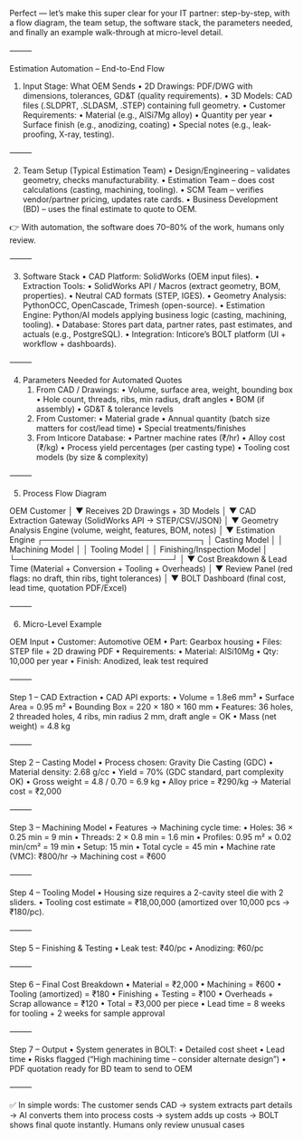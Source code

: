 Perfect — let’s make this super clear for your IT partner: step-by-step, with a flow diagram, the team setup, the software stack, the parameters needed, and finally an example walk-through at micro-level detail.

⸻

Estimation Automation – End-to-End Flow

1. Input Stage: What OEM Sends
   • 2D Drawings: PDF/DWG with dimensions, tolerances, GD&T (quality requirements).
   • 3D Models: CAD files (.SLDPRT, .SLDASM, .STEP) containing full geometry.
   • Customer Requirements:
   • Material (e.g., AlSi7Mg alloy)
   • Quantity per year
   • Surface finish (e.g., anodizing, coating)
   • Special notes (e.g., leak-proofing, X-ray, testing).

⸻

2. Team Setup (Typical Estimation Team)
   • Design/Engineering – validates geometry, checks manufacturability.
   • Estimation Team – does cost calculations (casting, machining, tooling).
   • SCM Team – verifies vendor/partner pricing, updates rate cards.
   • Business Development (BD) – uses the final estimate to quote to OEM.

👉 With automation, the software does 70–80% of the work, humans only review.

⸻

3. Software Stack
   • CAD Platform: SolidWorks (OEM input files).
   • Extraction Tools:
   • SolidWorks API / Macros (extract geometry, BOM, properties).
   • Neutral CAD formats (STEP, IGES).
   • Geometry Analysis: PythonOCC, OpenCascade, Trimesh (open-source).
   • Estimation Engine: Python/AI models applying business logic (casting, machining, tooling).
   • Database: Stores part data, partner rates, past estimates, and actuals (e.g., PostgreSQL).
   • Integration: Inticore’s BOLT platform (UI + workflow + dashboards).

⸻

4. Parameters Needed for Automated Quotes
   1. From CAD / Drawings:
      • Volume, surface area, weight, bounding box
      • Hole count, threads, ribs, min radius, draft angles
      • BOM (if assembly)
      • GD&T & tolerance levels
   2. From Customer:
      • Material grade
      • Annual quantity (batch size matters for cost/lead time)
      • Special treatments/finishes
   3. From Inticore Database:
      • Partner machine rates (₹/hr)
      • Alloy cost (₹/kg)
      • Process yield percentages (per casting type)
      • Tooling cost models (by size & complexity)

⸻

5. Process Flow Diagram

OEM Customer
│
▼
Receives 2D Drawings + 3D Models
│
▼
CAD Extraction Gateway
(SolidWorks API → STEP/CSV/JSON)
│
▼
Geometry Analysis Engine
(volume, weight, features, BOM, notes)
│
▼
Estimation Engine
┌────────────────────────────┐
│ Casting Model │
│ Machining Model │
│ Tooling Model │
│ Finishing/Inspection Model │
└────────────────────────────┘
│
▼
Cost Breakdown & Lead Time
(Material + Conversion + Tooling + Overheads)
│
▼
Review Panel
(red flags: no draft, thin ribs, tight tolerances)
│
▼
BOLT Dashboard
(final cost, lead time, quotation PDF/Excel)

⸻

6. Micro-Level Example

OEM Input
• Customer: Automotive OEM
• Part: Gearbox housing
• Files: STEP file + 2D drawing PDF
• Requirements:
• Material: AlSi10Mg
• Qty: 10,000 per year
• Finish: Anodized, leak test required

⸻

Step 1 – CAD Extraction
• CAD API exports:
• Volume = 1.8e6 mm³
• Surface Area = 0.95 m²
• Bounding Box = 220 × 180 × 160 mm
• Features: 36 holes, 2 threaded holes, 4 ribs, min radius 2 mm, draft angle = OK
• Mass (net weight) = 4.8 kg

⸻

Step 2 – Casting Model
• Process chosen: Gravity Die Casting (GDC)
• Material density: 2.68 g/cc
• Yield = 70% (GDC standard, part complexity OK)
• Gross weight = 4.8 / 0.70 = 6.9 kg
• Alloy price = ₹290/kg → Material cost = ₹2,000

⸻

Step 3 – Machining Model
• Features → Machining cycle time:
• Holes: 36 × 0.25 min = 9 min
• Threads: 2 × 0.8 min = 1.6 min
• Profiles: 0.95 m² × 0.02 min/cm² = 19 min
• Setup: 15 min
• Total cycle = 45 min
• Machine rate (VMC): ₹800/hr → Machining cost = ₹600

⸻

Step 4 – Tooling Model
• Housing size requires a 2-cavity steel die with 2 sliders.
• Tooling cost estimate = ₹18,00,000 (amortized over 10,000 pcs → ₹180/pc).

⸻

Step 5 – Finishing & Testing
• Leak test: ₹40/pc
• Anodizing: ₹60/pc

⸻

Step 6 – Final Cost Breakdown
• Material = ₹2,000
• Machining = ₹600
• Tooling (amortized) = ₹180
• Finishing + Testing = ₹100
• Overheads + Scrap allowance = ₹120
• Total = ₹3,000 per piece
• Lead time = 8 weeks for tooling + 2 weeks for sample approval

⸻

Step 7 – Output
• System generates in BOLT:
• Detailed cost sheet
• Lead time
• Risks flagged (“High machining time – consider alternate design”)
• PDF quotation ready for BD team to send to OEM

⸻

✅ In simple words: The customer sends CAD → system extracts part details → AI converts them into process costs → system adds up costs → BOLT shows final quote instantly. Humans only review unusual cases
